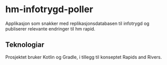 # hm-infotrygd-poller
Applikasjon som snakker med replikasjonsdatabasen til infotrygd og publiserer relevante endringer til hm rapid.

## Teknologiar
Prosjektet bruker Kotlin og Gradle, i tillegg til konseptet Rapids and Rivers.

